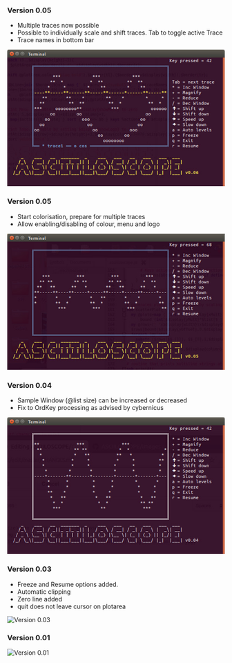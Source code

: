 
### Version 0.05
- Multiple traces now possible
- Possible to individually scale and shift traces.  Tab to toggle active Trace
- Trace names in bottom bar

![Vesion 0.06](https://github.com/saiftynet/ASCIILOSCOPE/blob/master/images/Version%200.06.jpg)

### Version 0.05
- Start colorisation, prepare for multiple traces
- Allow enabling/disabling of colour, menu and logo

![Vesion 0.05](https://github.com/saiftynet/ASCIILOSCOPE/blob/master/images/Version%200.05.jpg)

### Version 0.04
- Sample Window (@list size) can be increased or decreased
- Fix to OrdKey processing as advised by cybernicus

![Version 0.04](https://github.com/saiftynet/ASCIILOSCOPE/blob/master/images/Version%200.04.jpg)

### Version 0.03

- Freeze and Resume options added.
- Automatic clipping
- Zero line added
- quit does not leave cursor on plotarea

![Version 0.03](https://github.com/saiftynet/ASCIILOSCOPE/blob/master/images/Version%200.03.jpg)


### Version 0.01

![Version 0.01](https://github.com/saiftynet/ASCIILOSCOPE/blob/master/images/asciiloscope.gif)
